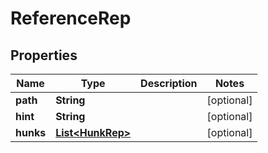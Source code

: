 

# ReferenceRep


## Properties

Name | Type | Description | Notes
------------ | ------------- | ------------- | -------------
**path** | **String** |  |  [optional]
**hint** | **String** |  |  [optional]
**hunks** | [**List&lt;HunkRep&gt;**](HunkRep.md) |  |  [optional]



